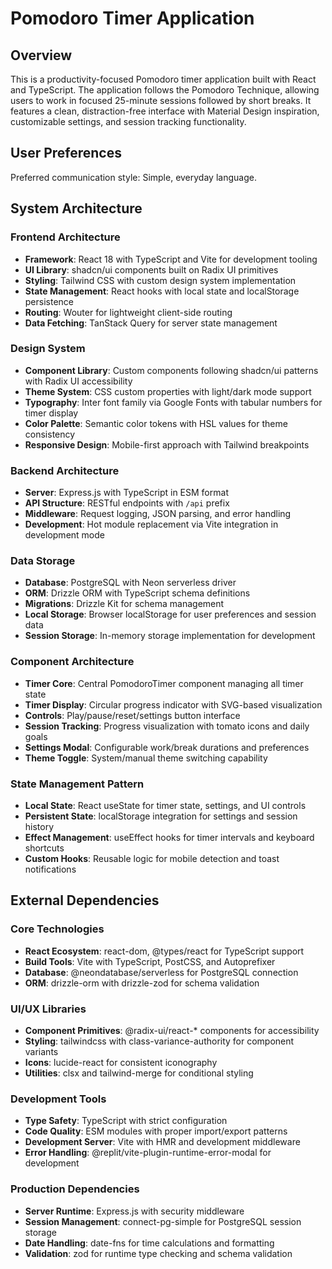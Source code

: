 # Pomodoro Timer Application

## Overview

This is a productivity-focused Pomodoro timer application built with React and TypeScript. The application follows the Pomodoro Technique, allowing users to work in focused 25-minute sessions followed by short breaks. It features a clean, distraction-free interface with Material Design inspiration, customizable settings, and session tracking functionality.

## User Preferences

Preferred communication style: Simple, everyday language.

## System Architecture

### Frontend Architecture
- **Framework**: React 18 with TypeScript and Vite for development tooling
- **UI Library**: shadcn/ui components built on Radix UI primitives
- **Styling**: Tailwind CSS with custom design system implementation
- **State Management**: React hooks with local state and localStorage persistence
- **Routing**: Wouter for lightweight client-side routing
- **Data Fetching**: TanStack Query for server state management

### Design System
- **Component Library**: Custom components following shadcn/ui patterns with Radix UI accessibility
- **Theme System**: CSS custom properties with light/dark mode support
- **Typography**: Inter font family via Google Fonts with tabular numbers for timer display
- **Color Palette**: Semantic color tokens with HSL values for theme consistency
- **Responsive Design**: Mobile-first approach with Tailwind breakpoints

### Backend Architecture
- **Server**: Express.js with TypeScript in ESM format
- **API Structure**: RESTful endpoints with `/api` prefix
- **Middleware**: Request logging, JSON parsing, and error handling
- **Development**: Hot module replacement via Vite integration in development mode

### Data Storage
- **Database**: PostgreSQL with Neon serverless driver
- **ORM**: Drizzle ORM with TypeScript schema definitions
- **Migrations**: Drizzle Kit for schema management
- **Local Storage**: Browser localStorage for user preferences and session data
- **Session Storage**: In-memory storage implementation for development

### Component Architecture
- **Timer Core**: Central PomodoroTimer component managing all timer state
- **Timer Display**: Circular progress indicator with SVG-based visualization
- **Controls**: Play/pause/reset/settings button interface
- **Session Tracking**: Progress visualization with tomato icons and daily goals
- **Settings Modal**: Configurable work/break durations and preferences
- **Theme Toggle**: System/manual theme switching capability

### State Management Pattern
- **Local State**: React useState for timer state, settings, and UI controls
- **Persistent State**: localStorage integration for settings and session history
- **Effect Management**: useEffect hooks for timer intervals and keyboard shortcuts
- **Custom Hooks**: Reusable logic for mobile detection and toast notifications

## External Dependencies

### Core Technologies
- **React Ecosystem**: react-dom, @types/react for TypeScript support
- **Build Tools**: Vite with TypeScript, PostCSS, and Autoprefixer
- **Database**: @neondatabase/serverless for PostgreSQL connection
- **ORM**: drizzle-orm with drizzle-zod for schema validation

### UI/UX Libraries
- **Component Primitives**: @radix-ui/react-* components for accessibility
- **Styling**: tailwindcss with class-variance-authority for component variants
- **Icons**: lucide-react for consistent iconography
- **Utilities**: clsx and tailwind-merge for conditional styling

### Development Tools
- **Type Safety**: TypeScript with strict configuration
- **Code Quality**: ESM modules with proper import/export patterns
- **Development Server**: Vite with HMR and development middleware
- **Error Handling**: @replit/vite-plugin-runtime-error-modal for development

### Production Dependencies
- **Server Runtime**: Express.js with security middleware
- **Session Management**: connect-pg-simple for PostgreSQL session storage
- **Date Handling**: date-fns for time calculations and formatting
- **Validation**: zod for runtime type checking and schema validation